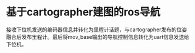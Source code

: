 # 基于cartographer建图的ros导航
接收下位机发送的编码器信息并转化为里程计话题，与cartographer发布的位姿融合后发布里程计。最后将mov_base输出的导航控制信息转化为uart信息发送给下位机。
